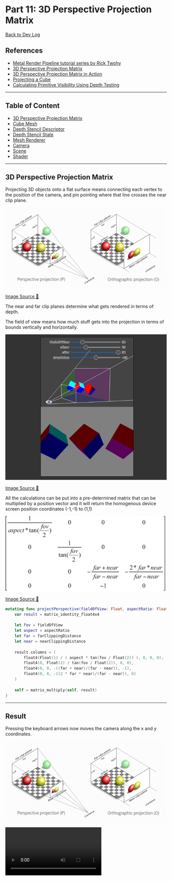# Part 11: 3D Perspective Projection Matrix

[Back to Dev Log](../README.md)

## References

- [Metal Render Pipeline tutorial series by Rick Twohy](https://www.youtube.com/playlist?list=PLEXt1-oJUa4BVgjZt9tK2MhV_DW7PVDsg)
- [3D Perspective Projection Matrix](https://gamedev.stackexchange.com/questions/120338/what-does-a-perspective-projection-matrix-look-like-in-opengl)
- [3D Perspective Projection Matrix in Action](https://webglfundamentals.org/webgl/lessons/webgl-3d-perspective.html)
- [Projecting a Cube](https://glumpy.readthedocs.io/en/latest/tutorial/cube-ugly.html)
- [Calculating Primitive Visibility Using Depth Testing](https://developer.apple.com/documentation/metal/render_passes/calculating_primitive_visibility_using_depth_testing)

---

## Table of Content

- [3D Perspective Projection Matrix](#3d-perspective-projection-matrix)
- [Cube Mesh](#cube-mesh)
- [Depth Stencil Descriptor](#depth-stencil-descriptor)
- [Depth Stencil State](#depth-stencil-state)
- [Mesh Renderer](#mesh-renderer)
- [Camera](#camera)
- [Scene](#scene)
- [Shader](#shader)

---

## 3D Perspective Projection Matrix

Projecting 3D objects onto a flat surface means connecting each vertex to the position of the camera, and pin pointing where that line crosses the near clip plane.

![Picture](./1.jpg)

[Image Source 🔗](https://glumpy.readthedocs.io/en/latest/tutorial/cube-ugly.html)

The near and far clip planes determine what gets rendered in terms of depth.

The field of view means how much stuff gets into the projection in terms of bounds vertically and horizontally.

![Picture](./2.jpg)

[Image Source 🔗](https://webglfundamentals.org/webgl/lessons/webgl-3d-perspective.html)

All the calculations can be put into a pre-determined matrix that can be multiplied by a position vector and it will return the homogenous device screen position coordinates (-1,-1) to (1,1)

![Picture](./3.jpg)

[Image Source 🔗](https://gamedev.stackexchange.com/questions/120338/what-does-a-perspective-projection-matrix-look-like-in-opengl)

```swift
mutating func projectPerspective(fieldOfView: Float, aspectRatio: Float, farClippingDistance: Float, nearClippingDistance: Float) {
    var result = matrix_identity_float4x4

    let fov = fieldOfView
    let aspect = aspectRatio
    let far = farClippingDistance
    let near = nearClippingDistance

    result.columns = (
        float4(Float(1) / ( aspect * tan(fov / Float(2)) ), 0, 0, 0),
        float4(0, Float(2) / tan(fov / Float(2)), 0, 0),
        float4(0, 0, -((far + near)/(far - near)), -1),
        float4(0, 0, -((2 * far * near)/(far - near)), 0)
    )

    self = matrix_multiply(self, result)
}
```

---

## Result

Pressing the keyboard arrows now moves the camera along the x and y coordinates.

![Picture](./1.jpg)

![Video](./1.mp4)
